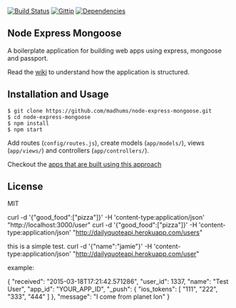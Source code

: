 [![Build Status](https://img.shields.io/travis/madhums/node-express-mongoose.svg?style=flat)](https://travis-ci.org/madhums/node-express-mongoose)
[![Gittip](https://img.shields.io/gratipay/madhums.svg?style=flat)](https://www.gratipay.com/madhums/)
[![Dependencies](https://img.shields.io/david/madhums/node-express-mongoose.svg?style=flat)](https://david-dm.org/madhums/node-express-mongoose)


## Node Express Mongoose

A boilerplate application for building web apps using express, mongoose and passport.

Read the [wiki](https://github.com/madhums/node-express-mongoose/wiki) to understand how the application is structured.

## Installation and Usage

    $ git clone https://github.com/madhums/node-express-mongoose.git
    $ cd node-express-mongoose
    $ npm install
    $ npm start

Add routes (`config/routes.js`), create models (`app/models/`), views (`app/views/`) and controllers (`app/controllers/`).

Checkout the [apps that are built using this approach](https://github.com/madhums/node-express-mongoose/wiki/Apps-built-using-this-approach)

## License

MIT



curl -d '{"good_food":["pizza"]}' -H 'content-type:application/json' "http://localhost:3000/user"
curl -d '{"good_food":["pizza"]}' -H 'content-type:application/json' "http://dailyquoteapi.herokuapp.com/users"


this is a simple test.
curl -d '{"name":"jamie"}' -H 'content-type:application/json' "http://dailyquoteapi.herokuapp.com/user"



example:

{
  "received": "2015-03-18T17:21:42.571286",
  "user_id": 1337,
  "name": "Test User",
  "app_id": "YOUR_APP_ID",
  "_push": {
    "ios_tokens": [
      "111", "222", "333", "444"
    ]
  },
  "message": "I come from planet Ion"
}

